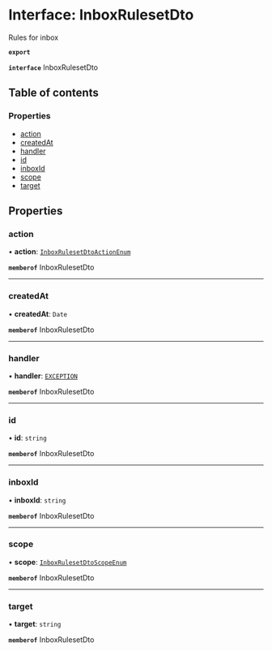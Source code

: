# Interface: InboxRulesetDto

Rules for inbox

**`export`**

**`interface`** InboxRulesetDto

## Table of contents

### Properties

- [action](InboxRulesetDto.md#action)
- [createdAt](InboxRulesetDto.md#createdat)
- [handler](InboxRulesetDto.md#handler)
- [id](InboxRulesetDto.md#id)
- [inboxId](InboxRulesetDto.md#inboxid)
- [scope](InboxRulesetDto.md#scope)
- [target](InboxRulesetDto.md#target)

## Properties

### <a id="action" name="action"></a> action

• **action**: [`InboxRulesetDtoActionEnum`](../enums/InboxRulesetDtoActionEnum.md)

**`memberof`** InboxRulesetDto

___

### <a id="createdat" name="createdat"></a> createdAt

• **createdAt**: `Date`

**`memberof`** InboxRulesetDto

___

### <a id="handler" name="handler"></a> handler

• **handler**: [`EXCEPTION`](../enums/InboxRulesetDtoHandlerEnum.md#exception)

**`memberof`** InboxRulesetDto

___

### <a id="id" name="id"></a> id

• **id**: `string`

**`memberof`** InboxRulesetDto

___

### <a id="inboxid" name="inboxid"></a> inboxId

• **inboxId**: `string`

**`memberof`** InboxRulesetDto

___

### <a id="scope" name="scope"></a> scope

• **scope**: [`InboxRulesetDtoScopeEnum`](../enums/InboxRulesetDtoScopeEnum.md)

**`memberof`** InboxRulesetDto

___

### <a id="target" name="target"></a> target

• **target**: `string`

**`memberof`** InboxRulesetDto
